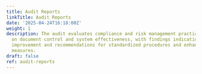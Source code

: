 ```yaml
---
title: Audit Reports
linkTitle: Audit Reports
date: '2025-04-24T16:18:00Z'
weight: 1
description: The audit evaluates compliance and risk management practices, focusing
  on document control and system effectiveness, with findings indicating areas for
  improvement and recommendations for standardized procedures and enhanced security
  measures.
draft: false
ref: audit-reports
---
```


